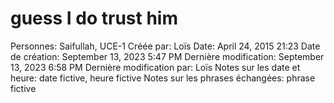 # guess I do trust him

Personnes: Saifullah, UCE-1
Créée par: Loïs
Date: April 24, 2015 21:23
Date de création: September 13, 2023 5:47 PM
Dernière modification: September 13, 2023 6:58 PM
Dernière modification par: Loïs
Notes sur les date et heure: date fictive, heure fictive
Notes sur les phrases échangées: phrase fictive